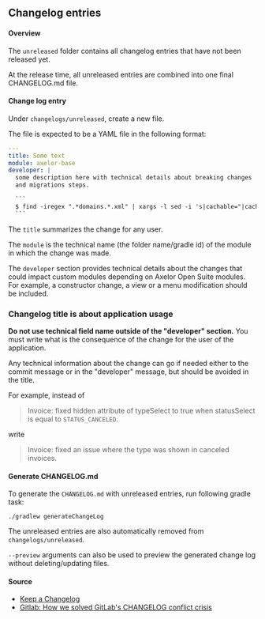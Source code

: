## Changelog entries

#### Overview

The `unreleased` folder contains all changelog entries that have not been released yet.

At the release time, all unreleased entries are combined into one final CHANGELOG.md file.

#### Change log entry

Under `changelogs/unreleased`, create a new file.

The file is expected to be a YAML file in the following format:

````yaml
---
title: Some text
module: axelor-base
developer: |
  some description here with technical details about breaking changes
  and migrations steps.

  ```
  $ find -iregex ".*domains.*.xml" | xargs -l sed -i 's|cachable="|cacheable="|g'
  ```
````

The `title` summarizes the change for any user.

The `module` is the technical name (the folder name/gradle id) of the module in which the change was made.

The `developer` section provides technical details about the changes that could
impact custom modules depending on Axelor Open Suite modules.
For example, a constructor change, a view or a menu modification should be included.

### Changelog title is about application usage

**Do not use technical field name outside of the "developer" section.** You must write what is the
consequence of the change for the user of the application.

Any technical information about the change can go if needed either to the
commit message or in the "developer" message, but should be avoided in the
title.

For example, instead of

> Invoice: fixed hidden attribute of typeSelect to true when statusSelect is equal to `STATUS_CANCELED`.

write

> Invoice: fixed an issue where the type was shown in canceled invoices.

#### Generate CHANGELOG.md

To generate the `CHANGELOG.md` with unreleased entries, run following gradle task:
```
./gradlew generateChangeLog
```

The unreleased entries are also automatically removed from `changelogs/unreleased`.

`--preview` arguments can also be used to preview the generated change log without deleting/updating files.

#### Source

* [Keep a Changelog](https://keepachangelog.com/en/1.0.0/)
* [Gitlab: How we solved GitLab's CHANGELOG conflict crisis](https://about.gitlab.com/2018/07/03/solving-gitlabs-changelog-conflict-crisis/)
